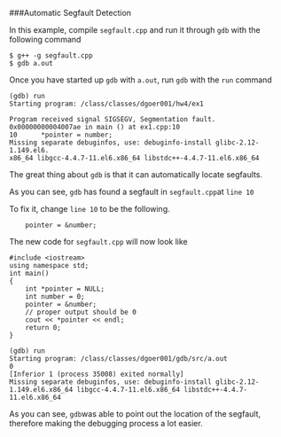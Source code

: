 ###Automatic Segfault Detection

In this example, compile `segfault.cpp` and run it through `gdb` with the following command

```
$ g++ -g segfault.cpp
$ gdb a.out
```
Once you have started up `gdb` with `a.out`, run `gdb` with the `run` command


```
(gdb) run
Starting program: /class/classes/dgoer001/hw4/ex1 

Program received signal SIGSEGV, Segmentation fault.
0x00000000004007ae in main () at ex1.cpp:10
10		*pointer = number;
Missing separate debuginfos, use: debuginfo-install glibc-2.12-1.149.el6.
x86_64 libgcc-4.4.7-11.el6.x86_64 libstdc++-4.4.7-11.el6.x86_64
```

The great thing about `gdb` is that it can automatically locate segfaults.

As you can see, `gdb` has found a segfault in `segfault.cpp`at `line 10`

To fix it, change `line 10` to be the following.

```
    pointer = &number;
```

The new code for `segfault.cpp` will now look like

```
#include <iostream>
using namespace std;
int main()
{
    int *pointer = NULL;
    int number = 0;
    pointer = &number;
    // proper output should be 0
    cout << *pointer << endl;
    return 0;
}
```

```
(gdb) run
Starting program: /class/classes/dgoer001/gdb/src/a.out 
0
[Inferior 1 (process 35008) exited normally]
Missing separate debuginfos, use: debuginfo-install glibc-2.12-1.149.el6.x86_64 libgcc-4.4.7-11.el6.x86_64 libstdc++-4.4.7-11.el6.x86_64

```

As you can see, `gdb`was able to point out the location of the segfault, therefore making the debugging process a lot easier.

